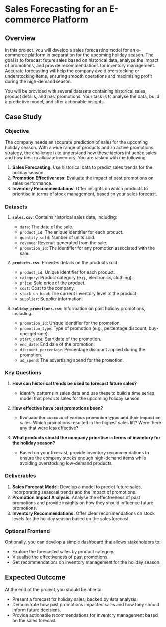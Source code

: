 # Sales Forecasting for an E-commerce Platform

## Overview

In this project, you will develop a sales forecasting model for an e-commerce platform in preparation for the upcoming holiday season. The goal is to forecast future sales based on historical data, analyse the impact of promotions, and provide recommendations for inventory management. Accurate forecasting will help the company avoid overstocking or understocking items, ensuring smooth operations and maximising profit during the high-demand season.

You will be provided with several datasets containing historical sales, product details, and past promotions. Your task is to analyse the data, build a predictive model, and offer actionable insights.

## Case Study

### Objective
The company needs an accurate prediction of sales for the upcoming holiday season. With a wide range of products and an active promotions strategy, the challenge is to understand how these factors influence sales and how best to allocate inventory. You are tasked with the following:
1. **Sales Forecasting**: Use historical data to predict sales trends for the holiday season.
2. **Promotion Effectiveness**: Evaluate the impact of past promotions on sales performance.
3. **Inventory Recommendations**: Offer insights on which products to prioritise in terms of stock management, based on your sales forecast.

### Datasets

1. **`sales.csv`**: Contains historical sales data, including:
   - `date`: The date of the sale.
   - `product_id`: The unique identifier for each product.
   - `quantity_sold`: Number of units sold.
   - `revenue`: Revenue generated from the sale.
   - `promotion_id`: The identifier for any promotion associated with the sale.

2. **`products.csv`**: Provides details on the products sold:
   - `product_id`: Unique identifier for each product.
   - `category`: Product category (e.g., electronics, clothing).
   - `price`: Sale price of the product.
   - `cost`: Cost to the company.
   - `stock_on_hand`: The current inventory level of the product.
   - `supplier`: Supplier information.

3. **`holiday_promotions.csv`**: Information on past holiday promotions, including:
   - `promotion_id`: Unique identifier for the promotion.
   - `promotion_type`: Type of promotion (e.g., percentage discount, buy-one-get-one).
   - `start_date`: Start date of the promotion.
   - `end_date`: End date of the promotion.
   - `discount_percentage`: Percentage discount applied during the promotion.
   - `ad_spend`: The advertising spend for the promotion.

### Key Questions

1. **How can historical trends be used to forecast future sales?**
   - Identify patterns in sales data and use these to build a time series model that predicts sales for the upcoming holiday season.

2. **How effective have past promotions been?**
   - Evaluate the success of various promotion types and their impact on sales. Which promotions resulted in the highest sales lift? Were there any that were less effective?

3. **What products should the company prioritise in terms of inventory for the holiday season?**
   - Based on your forecast, provide inventory recommendations to ensure the company stocks enough high-demand items while avoiding overstocking low-demand products.

### Deliverables

1. **Sales Forecast Model**: Develop a model to predict future sales, incorporating seasonal trends and the impact of promotions.
2. **Promotion Impact Analysis**: Analyse the effectiveness of past promotions and provide insights on how they should influence future promotions.
3. **Inventory Recommendations**: Offer clear recommendations on stock levels for the holiday season based on the sales forecast.

### Optional Frontend
Optionally, you can develop a simple dashboard that allows stakeholders to:
- Explore the forecasted sales by product category.
- Visualise the effectiveness of past promotions.
- Get recommendations on inventory management for the holiday season.

## Expected Outcome

At the end of the project, you should be able to:
- Present a forecast for holiday sales, backed by data analysis.
- Demonstrate how past promotions impacted sales and how they should inform future decisions.
- Provide actionable recommendations for inventory management based on the sales forecast.
